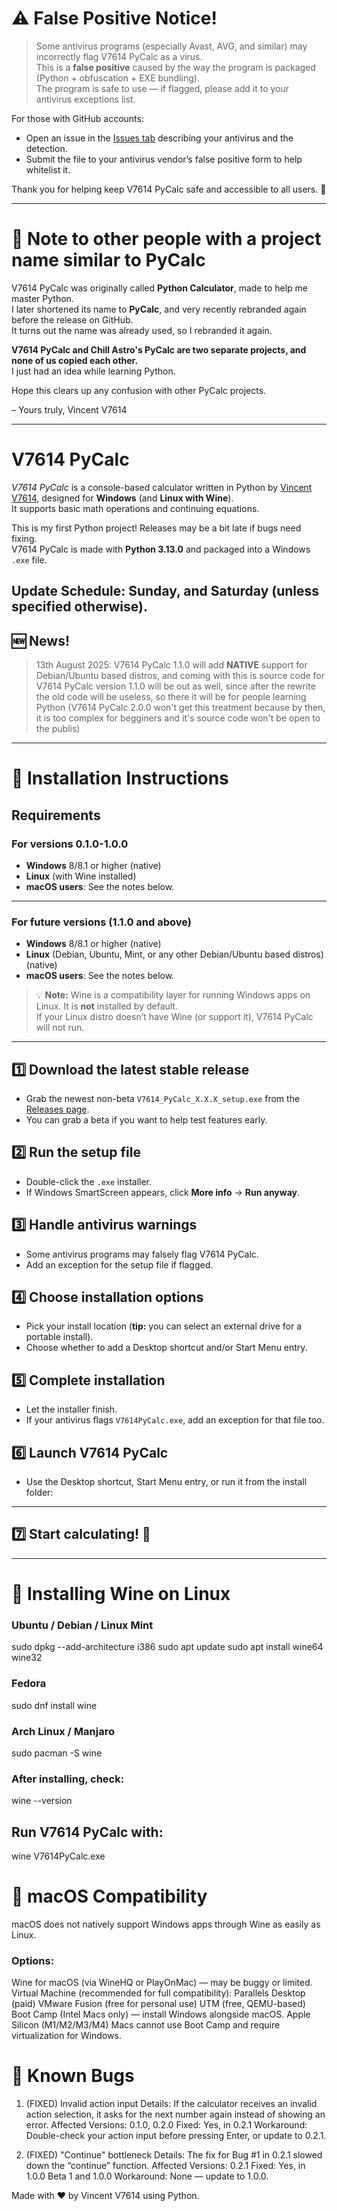 # ⚠ False Positive Notice!

> Some antivirus programs (especially Avast, AVG, and similar) may incorrectly flag V7614 PyCalc as a virus.  
> This is a **false positive** caused by the way the program is packaged (Python + obfuscation + EXE bundling).  
> The program is safe to use — if flagged, please add it to your antivirus exceptions list.

For those with GitHub accounts:  
- Open an issue in the [Issues tab](https://github.com/V7614-Tech/V7614-PyCalc/issues) describing your antivirus and the detection.  
- Submit the file to your antivirus vendor’s false positive form to help whitelist it.  

Thank you for helping keep V7614 PyCalc safe and accessible to all users. 💙

---

# 📝 Note to other people with a project name similar to PyCalc

V7614 PyCalc was originally called **Python Calculator**, made to help me master Python.  
I later shortened its name to **PyCalc**, and very recently rebranded again before the release on GitHub.  
It turns out the name was already used, so I rebranded it again.

**V7614 PyCalc and Chill Astro's PyCalc are two separate projects, and none of us copied each other.**  
I just had an idea while learning Python.  

Hope this clears up any confusion with other PyCalc projects.  

– Yours truly, Vincent V7614

---

# **V7614 PyCalc**

*V7614 PyCalc* is a console-based calculator written in Python by [Vincent V7614](https://github.com/V7614), designed for **Windows** (and **Linux with Wine**).  
It supports basic math operations and continuing equations.

This is my first Python project! Releases may be a bit late if bugs need fixing.  
V7614 PyCalc is made with **Python 3.13.0** and packaged into a Windows `.exe` file.  

**Update Schedule:** Sunday, and Saturday (unless specified otherwise).
---

## 🆕 News!

> 13th August 2025: V7614 PyCalc 1.1.0 will add **NATIVE** support for Debian/Ubuntu based distros, and coming with this is source code for V7614 PyCalc version 1.1.0 will be out as well, since after the rewrite the old code will be useless, so there it will be for people learning Python (V7614 PyCalc 2.0.0 won't get this treatment because by then, it is too complex for begginers and it's source code won't be open to the publis)

---

# 🚀 Installation Instructions

## Requirements

### For versions 0.1.0-1.0.0
- **Windows** 8/8.1 or higher (native)  
- **Linux** (with Wine installed)  
- **macOS users**: See the notes below.

---

### For future versions (1.1.0 and above)
- **Windows** 8/8.1 or higher (native)  
- **Linux** (Debian, Ubuntu, Mint, or any other Debian/Ubuntu based distros) (native)  
- **macOS users**: See the notes below.

> 💡 **Note:** Wine is a compatibility layer for running Windows apps on Linux. It is **not** installed by default.  
> If your Linux distro doesn’t have Wine (or support it), V7614 PyCalc will not run.

---

## 1️⃣ Download the latest stable release
- Grab the newest non-beta `V7614_PyCalc_X.X.X_setup.exe` from the [Releases page](https://github.com/V7614-Tech/V7614-PyCalc/releases).  
- You can grab a beta if you want to help test features early.

## 2️⃣ Run the setup file
- Double-click the `.exe` installer.  
- If Windows SmartScreen appears, click **More info** → **Run anyway**.

## 3️⃣ Handle antivirus warnings
- Some antivirus programs may falsely flag V7614 PyCalc.  
- Add an exception for the setup file if flagged.

## 4️⃣ Choose installation options
- Pick your install location (**tip:** you can select an external drive for a portable install).  
- Choose whether to add a Desktop shortcut and/or Start Menu entry.

## 5️⃣ Complete installation
- Let the installer finish.  
- If your antivirus flags `V7614PyCalc.exe`, add an exception for that file too.

## 6️⃣ Launch V7614 PyCalc
- Use the Desktop shortcut, Start Menu entry, or run it from the install folder:  
---

## 7️⃣ Start calculating! 🎉
---

# 🍷 Installing Wine on Linux

### Ubuntu / Debian / Linux Mint

sudo dpkg --add-architecture i386
sudo apt update
sudo apt install wine64 wine32

### Fedora

sudo dnf install wine

### Arch Linux / Manjaro

sudo pacman -S wine

### After installing, check:

wine --version
## Run V7614 PyCalc with:

wine V7614PyCalc.exe

# 🍏 macOS Compatibility
macOS does not natively support Windows apps through Wine as easily as Linux.

### Options:

Wine for macOS (via WineHQ or PlayOnMac) — may be buggy or limited.
Virtual Machine (recommended for full compatibility):
Parallels Desktop (paid)
VMware Fusion (free for personal use)
UTM (free, QEMU-based)
Boot Camp (Intel Macs only) — install Windows alongside macOS.
Apple Silicon (M1/M2/M3/M4) Macs cannot use Boot Camp and require virtualization for Windows.

# 🐞 Known Bugs

1. (FIXED) Invalid action input
Details: If the calculator receives an invalid action selection, it asks for the next number again instead of showing an error.
Affected Versions: 0.1.0, 0.2.0
Fixed: Yes, in 0.2.1
Workaround: Double-check your action input before pressing Enter, or update to 0.2.1.

2. (FIXED) "Continue" bottleneck
Details: The fix for Bug #1 in 0.2.1 slowed down the “continue” function.
Affected Versions: 0.2.1
Fixed: Yes, in 1.0.0 Beta 1 and 1.0.0
Workaround: None — update to 1.0.0.

Made with ❤️ by Vincent V7614 using Python.
